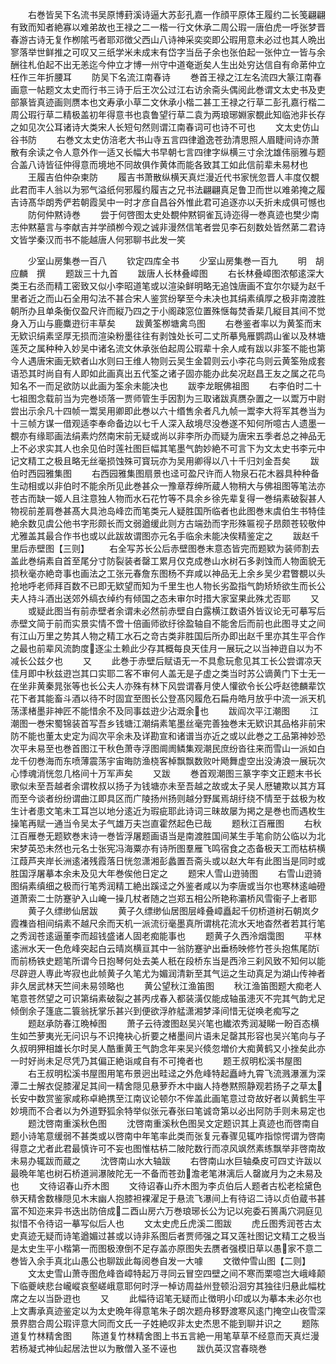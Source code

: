 <!-- { "loadSidebar": true } -->
　　右巻皆吴下名流书吴原博葑溪诗逼大苏彭孔嘉一作顔平原体王履约二长笺翩翩有致而知者絶寡以难弟故也王禄之二一楷一行文休承二周公瑕一唐伯虎一呼张梦晋春游古诗无复作栁隂丐者耶邓徴父西山八诗神采奕奕即公瑕用意未必过也其人晩出寥落举世鲜推之可叹又三纸学米未成末有岱字当岳子余也张伯起一张仲立一皆与余酬往札伯起不出无恙迄今仲立才博一州守中道奄逝矣人生出处穷达信自有命苐仲立枉作三年折腰耳
　　防吴下名流江南春诗
　　巻首王禄之江左名流四大篆江南春画意一帖题文太史而行书三诗于后王次公过江右访余斋头偶阅此巻谓文太史书及吏部篆皆真迹画则赝本也文寿承小草二文休承小楷二甚工王禄之行草二彭孔嘉行楷二周公瑕行草二精极盖初年得意书也袁鲁望行草二袁为两琅琊婣家覩此知临池非长存之如见次公耳诸诗大类宋人长短句然则谓江南春词可也诗不可也
　　文太史仿山谷书防
　　右巻文太史仿涪老大书山寺五言四律遒逸苍劲清思照人眉睫间诗亦萧散有余读之令人意外作一适又长幅大书早朝七言四律字纵横三寸余沈雄伟丽雅与题合盖八诗皆征仲得意而境地不同故俱作黄体而能各致其工如此信前辈未易材也
　　王履吉伯仲杂柬防
　　履吉书萧散纵横天真烂漫近代书家恍忽晋人丰度仅覩此君而丰人翁以为邪气溢纸何邪履约履吉之兄书法翩翩真足鲁卫而世以难弟掩之履吉诗髙华朗秀俨若朝霞吴中一时才彦自昌谷外惟此君可追逐亦以夭折未成俱可憾也
　　防何仲黙诗巻
　　尝于何啓图太史处覩仲黙铜雀瓦诗迩得一巻真迹也樊少南志仲黙墓言与李献吉并学顔栁今观之诚非漫然信笔者尝见李石刻数处皆然苐二君诗文皆学秦汉而书不能越唐人何邪聊书此发一笑





　　少室山房集巻一百八
　　钦定四库全书
　　少室山房集巻一百九
　　明　胡应麟　撰
　　题跋三十九首
　　跋唐人长林叠嶂图
　　右长林叠嶂图浓郁逺深大类王右丞而精工密致又似小李昭道笔或以渲染鲜明略无追蚀唐画不宜尔尔疑为赵千里者近之而山石全用勾法不甚合宋人鉴赏纷拏至今未决也其绢素缜厚之极非南渡胜朝所办且单条衡仅盈尺许而縦乃四之于小阁疎窓位置殊惬每焚香棐几縦目其间不觉身入万山与鹿麋逰衍丰草矣
　　跋黄筌栁塘禽鸟图
　　右巻鉴者率以为黄筌而末无欵识绢素坚厚无损而渲染粉墨往往有剥蚀处长可二丈所摹鳬雁鹦鹉山雀以及林塘莲芡之属种种入妙吴中诸名流文休承张伯起周公瑕辈十余人咸有跋以非筌不能也第今人遇唐宋画无欵者山水则曰王维人物则云吴生金碧则云小李花鸟则云黄筌殆成套语恐其时尚自有人即如此画真出五代筌之诸子固亦能办此矣况赵昌王友之属之花鸟知名不一而足欲防以此画为筌余未能决也
　　跋李龙眠佛祖图
　　右李伯时二十七祖图念载前当为完巻顷落一贾师管生手因割为三取诸跋真赝杂置之一以鬻万中尉尝出示余凡十四帧一鬻吴用卿即此巻以六十缗售余者凡九帧一鬻李大将军其巻当为十三帧方谋一借观适李奉命备边以七千人深入敌境尽没巻遂不知何所噫古人遗墨一覩亦有缘耶画法绢素灼然南宋前无疑或尚以非李所办而疑为唐宋五季者总之神品无上不必求实其人也余见伯时莲社图巨幅其笔墨气韵妙絶不可言下为文太史书李元中记文精工之极且略无丝毫损蚀殊可寳玩亦为吴用卿得以八十千归刘金吾矣
　　跋伯时西园雅集图
　　右西园雅集图扇景也迳可盈尺许而人物泉石花木器具种种备生动相或以非伯时不能余所见此巻甚众一豫章荐绅所蔵人物稍大与佛祖图等笔法亦苍古而缺一姬人且注意独人物而水石花竹等不具余乡徐先辈复得一巻绢素破裂甚人物视前差肩巻甚髙大具池岛峰峦而笔类元人疑胜国所临者也此图巻末虞伯生书特佳絶余数见虞公他书字形颇长而文弱遒缓此则方古端劲而字形殊匾视子昂颇苍较敬仲尤雅盖其最合作书也或以此跋故谓图亦元名手临余未能决俟精鉴定之
　　跋赵千里后赤壁图【三则】
　　右全写苏长公后赤壁图巻末意态皆完而题欵为装师割去盖此巻绢素自首至尾分寸防裂装者罄工累月仅克成巻山水树石多剥蚀而人物面貌无损秋毫亦絶竒事也画法之工张元春詹东图杨不弃咸以神品无上余乡吴少君瞥覩以头抢地呼老师拜百数不已即无欵望而知为千里生也人物长劣盈指气韵矫矫欲生而长公夫人持斗酒出送郊外缟衣绰约有倾国之态未审尔时措大家室果此殊尤否耶
　　又
　　或疑此图当有前赤壁者余谓未必然前赤壁自白露横江数语外皆议论无可摹写后赤壁文简于前而实景实情不啻十倍画师欲纡徐盈轴自不能舍后而前也此图寻丈之间有江山万里之势其人物之精工水石之竒古类非胜国后所办即出赵千里亦其生平合作之最也前辈风流韵度逐尘土赖此少存其概每良天佳月一展玩之以当神逰自以为不减长公兹夕也
　　又
　　此巻于赤壁后赋语无一不具愈玩愈见其工长公尝谓凉天佳月即中秋兹逰岂其口实耶二客不审何人盖无是子虚之类当时苏公谪黄门下士无一在坐非黄秦晁张等也长公夫人亦殊有林下风尝谓春月使人懽欲令长公呼赵徳麟辈饮花下者其能畜斗酒以待不时固宜至图长公登髙冈履危石扁舟皓月放乎中流一派天机荡漾楮墨非神匠不能惜余不及同事兹逰少沾溉余也
　　跋阎次平江潮图
　　江潮图一巻宋蜀锦装首写吾乡钱塘江潮绢素笔墨丝毫完善独巻末无欵识其品格非前宋防不能也董太史定为阎次平余未及详勘宣和诸谱当亦近之或以此巻之工品第神妙恐次平未易至也巻首图江干秋色萧寺浮图阛阓鳞集观潮民庶纷沓往来而雪山一派如白龙千仞巻海而东喷薄震荡宇宙晦防渔桡客棹飘飘数败叶飏舞虚空出没涛浪一展玩次心悸魂消恍忽几格间十万军声矣
　　又跋
　　巻首观潮图三篆字李文正题末书长歌似未至吾越者余谓枚叔以扬子为钱塘亦未至吾越之故或太子吴人厯辘欺以其方耳而至今谈者纷纷谓曲江即具区而广陵扬州扬则越分野属焉胡纡绕不情至于兹极为枚生计者患文笔未工耳岂以地分逺近为瑕疵耶此诗词三昧故屡为掲之是巻也而遇枚生操笔再赋一通当令吴太子气雄万夫岂直霍然起色已哉
　　题秋江百雁图
　　右秋江百雁巻无题欵巻末诗一巻皆浮屠题画语当是南渡胜国间某生手笔俞防公临以为北宋梦英恐未然也元名士张宪冯海粟亦有诗所图羣雁飞鸣宿食之态备极天工而枯枿横江葭芦夹岸长洲逺渚残霞落日恍忽潇湘彭蠡置吾斋头或以赵大年有此图当是同时或胜国浮屠摹本余未及见大年巻俟他日定之
　　题宋人雪山逰骑图
　　右雪山逰骑图绢素缜细之极而行笔秀润精工絶出蹊迳之外鉴者咸以为李唐或当尔也寒林逺岫磴道萧索二士防蹇驴入山崦一操几杖者随之岂郑五相公所艳称灞桥风雪衞子上者耶
　　黄子久缥缈仙居跋
　　黄子久缥缈仙居图层峰叠嶂矗起千仞桥道树石朝岚夕霞襍沓相间绢素不越尺余而天机一派流衍毫墨真所谓桃花流水天地杳然者若其行笔之秀润苍逺逼董李而超钱盛诸人固老痴能事也
　　题黄子久西泠烟霭图
　　平林逺洲水天一色危峰突起白云晴岚横亘其中一翁防蹇驴出垂杨映修竹苍头抱焦尾防而前杨铁史题笔所谓今日抱琴何处去美人秖在段桥东当是西泠三刹风致不知何以能尽辟逰人専此岑寂也此帧黄子久笔尤为媚润清新至其气运之生动真足为湖山传神者非久居武林天竺间未易领略也
　　黄公望秋江渔笛图
　　秋江渔笛图题大痴老人笔意苍然望之可识第绢素破裂之甚丙戌春入都装潢仅能成轴虽漶灭不完其气韵尤足倾倒余子篷底二簑翁抚掌乐甚兴到便欲浮舴艋潇湘梦泽间惜无従唤老痴写之
　　题赵承防春江晩棹图
　　萧子云待渡图赵吴兴笔也纎浓秀润凝睇一盼百态横生如苎萝夷光无问识与不识掩袂心折要之楮墨间片语未足罄其形容也吴兴笔向与子久叔明狎相雄长尔时吴人酷重黄王气韵念年来吴兴倐忽増价大痴黄鹤又小挫矣此亦一时好尚未足尽凭乃其偏正絶诣咸自有不可掩者也
　　题王叔明松溪书屋图
　　右王叔明松溪书屋图用笔布景迥出畦迳之外危峰特起矗峙九霄飞流溅瀑滙为深潭二士解衣促膝濯足其间一精舍隠见悬萝乔木中幽人持巻黙照静观若扬子之草太长安中数赏鉴家咸称卓絶携至江南议论顿尔不侔盖此画笔意过竒故好者以黄鹤生平妙境而不合者以为外道野狐余特举似张元春张曰笔诚竒第以必出阿防手则未易定也
　　题沈啓南重溪秋色图
　　沈啓南重溪秋色图吴文定题识其上真迹也而啓南自题小诗笔意缓弱不甚类或以啓南中年笔率此类而张复元春骤见辄咋指惊愕谓为啓南得意之尤者此君最慎许可不妄也图惟枯枿二陂陀数行而凉风飒然素练飘举非啓南故未易办辄跋而蔵之
　　沈啓南山水大轴跋
　　右啓南山水巨轴桑皮可四丈许跋以最晩年笔也树石桥道涧瀑陂陀无一不备而苍劲澹老笔淋漓后人罄嵗月为之未易及也
　　文待诏春山乔木图
　　文待诏春山乔木图为李贞伯后人题者古松老桧黛色叅天精舍数椽隠见木末幽人抱膝袒裸濯足于悬流飞瀑间上有待诏二诗以贞伯蔵书甚富不知迩来异书迭出防倍成二酉山房六万巻琅琊长公为记以宛委石篑禹穴洞庭见拟惜不令待诏一摹写似后人也
　　文太史虎丘虎溪二图跋
　　虎丘图秀润苍古太史真迹无疑而诗笔遒媚过甚或以诗非系图后者贾师强之耳又莲社图记文精工之极当是太史生平小楷第一而图极潦倒不足存盖亦原图失去赝者强模旧草以愚家不意二巻皆入余手真北山愚公也聊跋此每阅巻自发一大噱
　　文徴仲雪山图【二则】
　　文太史雪山萧寺图危峰沓嶂特起万寻同云冒空四壁之间不寒而栗噫岂大峨峰颠下临夔峡悲台巄嵷哀壑嵯峨意耶何时浮一棹访周益州登顿沿洄穷其独往归悬此幅枕席之左以当卧逰也
　　又
　　此幅待诏笔无疑而止徴明小印或以为摹本未必尔也上文夀承真迹鉴定以为太史晩年得意笔朱子朗次题舟移野渡寒风逺门掩空山夜雪深景界脗合周公瑕评意大同而文氏一子姓絶叹非太史杰思不能到聊并识之
　　题陈道复竹林精舍图
　　陈道复竹林精舍图上书五言絶一用笔草草不经意而天真烂漫若杨凝式神仙起居法世以为散僧入圣不诬也
　　跋仇英汉宫春晓巻
